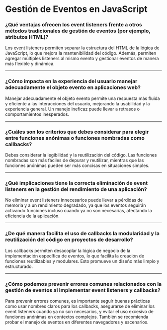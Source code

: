 # Gestión de Eventos en JavaScript

### ¿Qué ventajas ofrecen los event listeners frente a otros métodos tradicionales de gestión de eventos (por ejemplo, atributos HTML)?
Los event listeners permiten separar la estructura del HTML de la lógica de JavaScript, lo que mejora la mantenibilidad del código. Además, permiten agregar múltiples listeners al mismo evento y gestionar eventos de manera más flexible y dinámica.

---

### ¿Cómo impacta en la experiencia del usuario manejar adecuadamente el objeto evento en aplicaciones web?
Manejar adecuadamente el objeto evento permite una respuesta más fluida y eficiente a las interacciones del usuario, mejorando la usabilidad y la experiencia general. Un manejo ineficaz puede llevar a retrasos o comportamientos inesperados.

---

### ¿Cuáles son los criterios que debes considerar para elegir entre funciones anónimas o funciones nombradas como callbacks?
Debes considerar la legibilidad y la reutilización del código. Las funciones nombradas son más fáciles de depurar y reutilizar, mientras que las funciones anónimas pueden ser más concisas en situaciones simples.

---

### ¿Qué implicaciones tiene la correcta eliminación de event listeners en la gestión del rendimiento de una aplicación?
No eliminar event listeners innecesarios puede llevar a pérdidas de memoria y a un rendimiento degradado, ya que los eventos seguirán activando funciones incluso cuando ya no son necesarias, afectando la eficiencia de la aplicación.

---

### ¿De qué manera facilita el uso de callbacks la modularidad y la reutilización del código en proyectos de desarrollo?
Los callbacks permiten desacoplar la lógica de negocio de la implementación específica de eventos, lo que facilita la creación de funciones reutilizables y modulares. Esto promueve un diseño más limpio y estructurado.

---

### ¿Cómo podemos prevenir errores comunes relacionados con la gestión de eventos al implementar event listeners y callbacks?
Para prevenir errores comunes, es importante seguir buenas prácticas como usar nombres claros para los callbacks, asegurarse de eliminar los event listeners cuando ya no son necesarios, y evitar el uso excesivo de funciones anónimas en contextos complejos. También se recomienda probar el manejo de eventos en diferentes navegadores y escenarios.